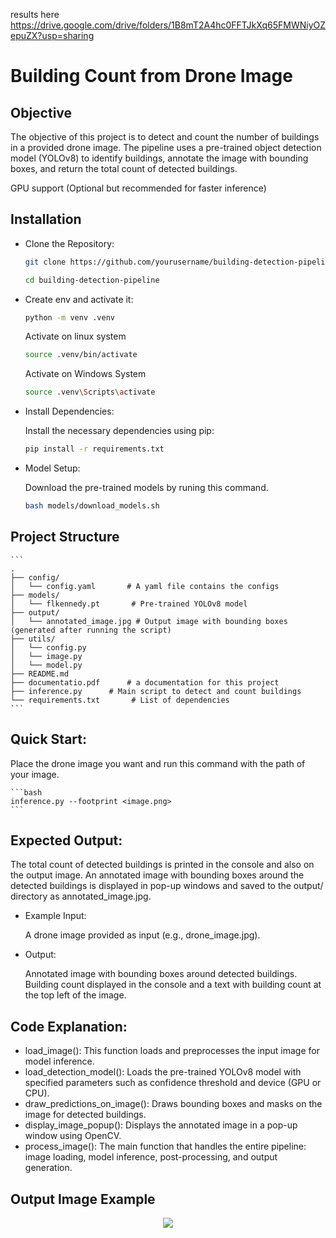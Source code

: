 results here https://drive.google.com/drive/folders/1B8mT2A4hc0FFTJkXq65FMWNiyOZepuZX?usp=sharing
# Building Count from Drone Image

## Objective
The objective of this project is to detect and count the number of buildings in a provided drone image. The pipeline uses a pre-trained object detection model (YOLOv8) to identify buildings, annotate the image with bounding boxes, and return the total count of detected buildings.


GPU support (Optional but recommended for faster inference)

## Installation
- Clone the Repository:
    ```bash
    git clone https://github.com/yourusername/building-detection-pipeline.git
    ```
    ```bash
    cd building-detection-pipeline
    ```

- Create env and activate it:

    ```bash
    python -m venv .venv
    ```
    Activate on linux system

    ```bash
    source .venv/bin/activate  
    ```
    Activate on Windows System 
    ```bash
    source .venv\Scripts\activate  
    ```


- Install Dependencies:
    
    Install the necessary dependencies using pip:

    ```bash
    pip install -r requirements.txt
    ```
- Model Setup:

    Download the pre-trained models by runing this command.

    ```bash
    bash models/download_models.sh
    ```


## Project Structure

    ```
    .
    ├── config/
    │   └── config.yaml       # A yaml file contains the configs 
    ├── models/
    │   └── flkennedy.pt       # Pre-trained YOLOv8 model
    ├── output/
    │   └── annotated_image.jpg # Output image with bounding boxes (generated after running the script)
    ├── utils/
    │   └── config.py 
    │   └── image.py 
    │   └── model.py 
    ├── README.md
    ├── documentatio.pdf      # a documentation for this project
    ├── inference.py      # Main script to detect and count buildings
    └── requirements.txt       # List of dependencies
    ```


## Quick Start:

Place the drone image you want and run this command with the path of your image.

    ```bash
    inference.py --footprint <image.png>
    ```
## Expected Output:

The total count of detected buildings is printed in the console and also on the output image.
An annotated image with bounding boxes around the detected buildings is displayed in pop-up windows and saved to the output/ directory as annotated_image.jpg.

- Example
    Input: 
    
    A drone image provided as input (e.g., drone_image.jpg).
- Output:

    Annotated image with bounding boxes around detected buildings. Building count displayed in the console and a text with building count at the top left of the image.

## Code Explanation:

- load_image(): This function loads and preprocesses the input image for model inference.
- load_detection_model(): Loads the pre-trained YOLOv8 model with specified parameters such as confidence threshold and device (GPU or CPU).
- draw_predictions_on_image(): Draws bounding boxes and masks on the image for detected buildings.
- display_image_popup(): Displays the annotated image in a pop-up window using OpenCV.
- process_image(): The main function that handles the entire pipeline: image loading, model inference, post-processing, and output generation.

## Output Image Example

<div align="center">
    <img src="https://github.com/Bassem-2000/building-counter-/blob/main/images/output.png?raw=true">
  </div>
